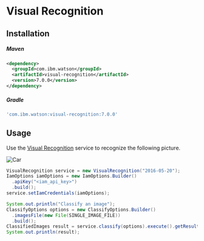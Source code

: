 # Visual Recognition

## Installation

##### Maven
```xml
<dependency>
  <groupId>com.ibm.watson</groupId>
  <artifactId>visual-recognition</artifactId>
  <version>7.0.0</version>
</dependency>
```

##### Gradle
```gradle
'com.ibm.watson:visual-recognition:7.0.0'
```

## Usage
Use the [Visual Recognition][visual_recognition] service to recognize the
following picture.

![Car](https://visual-recognition-demo.ng.bluemix.net/images/samples/5.jpg)

```java
VisualRecognition service = new VisualRecognition("2016-05-20");
IamOptions iamOptions = new IamOptions.Builder()
  .apiKey("<iam_api_key>")
  .build();
service.setIamCredentials(iamOptions);

System.out.println("Classify an image");
ClassifyOptions options = new ClassifyOptions.Builder()
  .imagesFile(new File(SINGLE_IMAGE_FILE))
  .build();
ClassifiedImages result = service.classify(options).execute().getResult();
System.out.println(result);
```

[visual_recognition]: https://cloud.ibm.com/docs/services/visual-recognition?topic=visual-recognition-getting-started-tutorial
